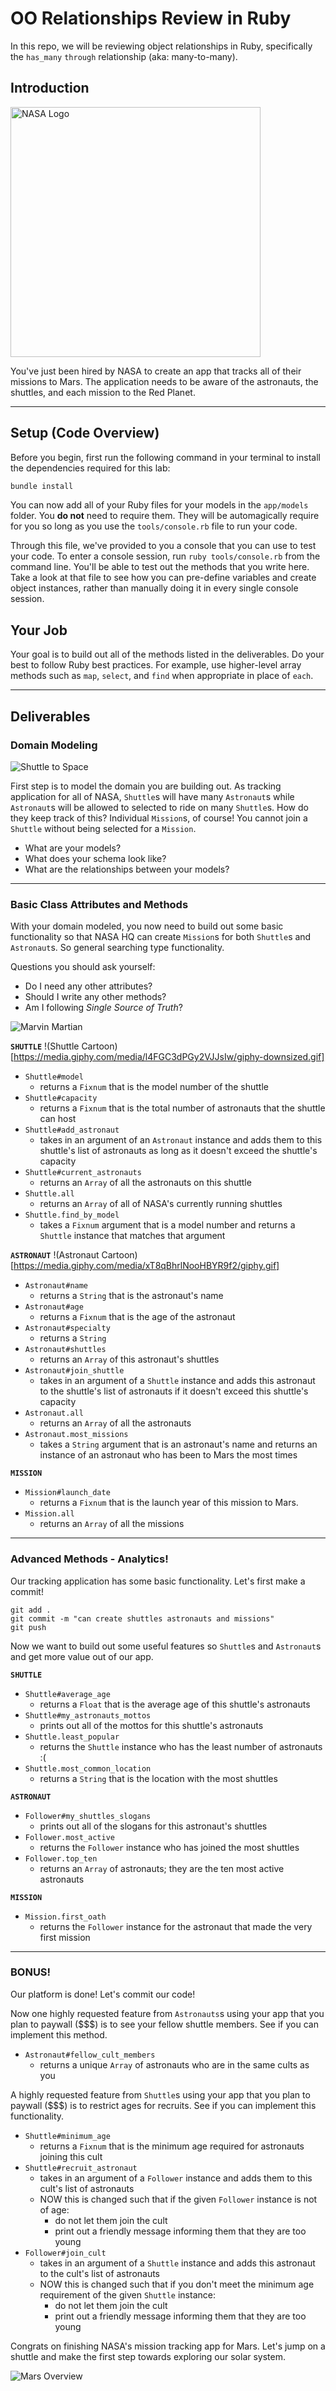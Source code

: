 
OO Relationships Review in Ruby
==============

In this repo, we will be reviewing object relationships in Ruby, specifically the `has_many` `through` relationship (aka: many-to-many).

## Introduction

<img src="http://www.spitzer.caltech.edu/spitzer15/images/NASASelfies_Icon.png?1534553315" alt="NASA Logo" width="400"/>

You've just been hired by NASA to create an app that tracks all of their missions to Mars. The application needs to be aware of the astronauts, the shuttles, and each mission to the Red Planet.

---

## Setup (Code Overview)

Before you begin, first run the following command in your terminal to install the dependencies required for this lab:

```sh
bundle install
```

You can now add all of your Ruby files for your models in the `app/models` folder. You **do not** need to require them. They will be automagically require for you so long as you use the `tools/console.rb` file to run your code.

Through this file, we've provided to you a console that you can use to test your code. To enter a console session, run `ruby tools/console.rb` from the command line. You'll be able to test out the methods that you write here. Take a look at that file to see how you can pre-define variables and create object instances, rather than manually doing it in every single console session.

## Your Job

Your goal is to build out all of the methods listed in the deliverables. Do your best to follow Ruby best practices. For example, use higher-level array methods such as `map`, `select`, and `find` when appropriate in place of `each`.

---

## Deliverables

### Domain Modeling

![Shuttle to Space](https://media.giphy.com/media/RHBHqdYBUmmkw/giphy.gif)

First step is to model the domain you are building out. As tracking application for all of NASA, `Shuttle`s will have many `Astronaut`s while `Astronaut`s will be allowed to selected to ride on many `Shuttle`s. How do they keep track of this? Individual `Mission`s, of course! You cannot join a `Shuttle` without being selected for a `Mission`.

* What are your models?
* What does your schema look like?
* What are the relationships between your models?

---

### Basic Class Attributes and Methods

With your domain modeled, you now need to build out some basic functionality so that NASA HQ can create `Mission`s for both `Shuttle`s and `Astronaut`s. So general searching type functionality.

Questions you should ask yourself:

* Do I need any other attributes?
* Should I write any other methods?
* Am I following *Single Source of Truth*?

![Marvin Martian](https://media.giphy.com/media/5h7nwwMJdNpxoWxmlh/giphy-downsized.gif)

**`SHUTTLE`**
!(Shuttle Cartoon)[https://media.giphy.com/media/l4FGC3dPGy2VJJsIw/giphy-downsized.gif]
* `Shuttle#model`
  * returns a `Fixnum` that is the model number of the shuttle
* `Shuttle#capacity`
  * returns a `Fixnum` that is the total number of astronauts that the shuttle can host
* `Shuttle#add_astronaut`
  * takes in an argument of an `Astronaut` instance and adds them to this shuttle's list of astronauts as long as it doesn't exceed the shuttle's capacity
* `Shuttle#current_astronauts`
  * returns an `Array` of all the astronauts on this shuttle
* `Shuttle.all`
  * returns an `Array` of all of NASA's currently running shuttles
* `Shuttle.find_by_model`
  * takes a `Fixnum` argument that is a model number and returns a `Shuttle` instance that matches that argument

**`ASTRONAUT`**
!(Astronaut Cartoon)[https://media.giphy.com/media/xT8qBhrlNooHBYR9f2/giphy.gif]

* `Astronaut#name`
  * returns a `String` that is the astronaut's name
* `Astronaut#age`
  * returns a `Fixnum` that is the age of the astronaut
* `Astronaut#specialty`
  * returns a `String`
* `Astronaut#shuttles`
  * returns an `Array` of this astronaut's shuttles
* `Astronaut#join_shuttle`
  * takes in an argument of a `Shuttle` instance and adds this astronaut to the shuttle's list of astronauts if it doesn't exceed this shuttle's capacity
* `Astronaut.all`
  * returns an `Array` of all the astronauts
* `Astronaut.most_missions`
  * takes a `String` argument that is an astronaut's name and returns an instance of an astronaut who has been to Mars the most times

**`MISSION`**

* `Mission#launch_date`
  * returns a `Fixnum` that is the launch year of this mission to Mars.
* `Mission.all`
  * returns an `Array` of all the missions

---

### Advanced Methods - Analytics!

Our tracking application has some basic functionality. Let's first make a commit!

```
git add .
git commit -m "can create shuttles astronauts and missions"
git push
```

Now we want to build out some useful features so `Shuttle`s and `Astronaut`s and get more value out of our app.

**`SHUTTLE`**

* `Shuttle#average_age`
  * returns a `Float` that is the average age of this shuttle's astronauts
* `Shuttle#my_astronauts_mottos`
  * prints out all of the mottos for this shuttle's astronauts
* `Shuttle.least_popular`
  * returns the `Shuttle` instance who has the least number of astronauts :(
* `Shuttle.most_common_location`
  * returns a `String` that is the location with the most shuttles

**`ASTRONAUT`**

* `Follower#my_shuttles_slogans`
  * prints out all of the slogans for this astronaut's shuttles
* `Follower.most_active`
  * returns the `Follower` instance who has joined the most shuttles
* `Follower.top_ten`
  * returns an `Array` of astronauts; they are the ten most active astronauts

**`MISSION`**

* `Mission.first_oath`
  * returns the `Follower` instance for the astronaut that made the very first mission

---

### BONUS!

Our platform is done! Let's commit our code!

Now one highly requested feature from `Astronauts`s using your app that you plan to paywall ($$$) is to see your fellow shuttle members. See if you can implement this method.

* `Astronaut#fellow_cult_members`
  * returns a unique `Array` of astronauts who are in the same cults as you

A highly requested feature from `Shuttle`s using your app that you plan to paywall ($$$) is to restrict ages for recruits. See if you can implement this functionality.

* `Shuttle#minimum_age`
  * returns a `Fixnum` that is the minimum age required for astronauts joining this cult
* `Shuttle#recruit_astronaut`
  * takes in an argument of a `Follower` instance and adds them to this cult's list of astronauts
  * NOW this is changed such that if the given `Follower` instance is not of age:
    * do not let them join the cult
    * print out a friendly message informing them that they are too young
* `Follower#join_cult`
  * takes in an argument of a `Shuttle` instance and adds this astronaut to the cult's list of astronauts
  * NOW this is changed such that if you don't meet the minimum age requirement of the given `Shuttle` instance:
    * do not let them join the cult
    * print out a friendly message informing them that they are too young

Congrats on finishing NASA's mission tracking app for Mars. Let's jump on a shuttle and make the first step towards exploring our solar system.

![Mars Overview](https://media.giphy.com/media/3oriNWIJQ1EK6GQ9gY/giphy-downsized.gif)
